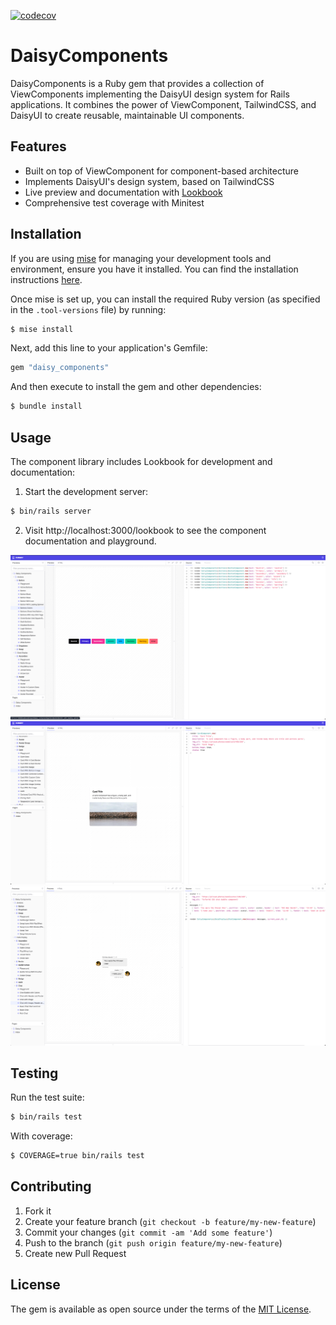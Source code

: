 [![codecov](https://codecov.io/github/Nittarab/daisy_components/graph/badge.svg?token=7ZOMOEG3U9)](https://codecov.io/github/Nittarab/daisy_components)

# DaisyComponents

DaisyComponents is a Ruby gem that provides a collection of ViewComponents implementing the DaisyUI design system for Rails applications. It combines the power of ViewComponent, TailwindCSS, and DaisyUI to create reusable, maintainable UI components.

## Features

- Built on top of ViewComponent for component-based architecture
- Implements DaisyUI's design system, based on TailwindCSS
- Live preview and documentation with [Lookbook](https://github.com/lookbook-hq/lookbook)
- Comprehensive test coverage with Minitest

## Installation

If you are using [mise](https://mise.jdx.dev/) for managing your development tools and environment, ensure you have it installed. You can find the installation instructions [here](https://mise.jdx.dev/getting-started.html).

Once mise is set up, you can install the required Ruby version (as specified in the `.tool-versions` file) by running:

```bash
$ mise install
```

Next, add this line to your application's Gemfile:

```ruby
gem "daisy_components"
```

And then execute to install the gem and other dependencies:
```bash
$ bundle install
```

## Usage
The component library includes Lookbook for development and documentation:

1. Start the development server:
```bash
$ bin/rails server
```

2. Visit http://localhost:3000/lookbook to see the component documentation and playground.

![alt text](<docs/assets/2025-01_screeshot_1.png>)
![alt text](<docs/assets/2025-01_screeshot_2.png>)
![alt text](<docs/assets/2025-01_screeshot_3.png>)

## Testing

Run the test suite:

```bash
$ bin/rails test
```

With coverage:
```bash
$ COVERAGE=true bin/rails test
```

## Contributing

1. Fork it
2. Create your feature branch (`git checkout -b feature/my-new-feature`)
3. Commit your changes (`git commit -am 'Add some feature'`)
4. Push to the branch (`git push origin feature/my-new-feature`)
5. Create new Pull Request

## License

The gem is available as open source under the terms of the [MIT License](https://opensource.org/licenses/MIT).
